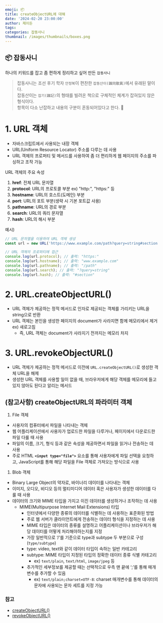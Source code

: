```yaml
---
emoji: 📦
title: createObjectURL에 대해
date: '2024-02-20 23:00:00'
author: 제이든
tags:
categories: 잡동사니
thumbnail: /images/thumbnails/boxes.png
---
```


## 📦 잡동사니

하나의 키워드를 잡고 좀 편하게 정리하고 싶어 만든 `잡동사니`<br/>

> 잡동사니는 조선 후기 학자 `안정복`이 편찬한 `잡동산이(雜同散異)`에서 유래된 말이다.<br/>
> 잡동산이는 `잡기(雜記)`의 형태를 빌려온 책으로 구체적인 체계가 잡혀있지 않은 형식이다.<br/>
> 항목이 다소 난잡하고 내용의 구분이 혼동되어있다고 한다. 🤣

# 1. URL 객체

- 자바스크립트에서 사용되는 내장 객체
- URL(Uniform Resource Locator) 주소를 다루는 데 사용
- URL 객체의 프로퍼티 및 메서드를 사용하여 좀 더 편리하게 웹 페이지의 주소를 파싱하고 조작 가능

URL 객체의 주요 속성

1. **href**: 전체 URL 문자열
2. **protocol**: URL의 프로토콜 부분 ex) "http:", "https:" 등
3. **hostname**: URL의 호스트(도메인) 부분
4. **port**: URL의 포트 부분(생략 시 기본 포트값 사용)
5. **pathname**: URL의 경로 부분
6. **search**: URL의 쿼리 문자열
7. **hash**: URL의 해시 부분

예시)

```jsx
// URL 문자열을 이용하여 URL 객체 생성
const url = new URL('https://www.example.com/path?query=string#section');

// URL 객체의 프로퍼티에 접근
console.log(url.protocol); // 출력: "https:"
console.log(url.hostname); // 출력: "www.example.com"
console.log(url.pathname); // 출력: "/path"
console.log(url.search); // 출력: "?query=string"
console.log(url.hash); // 출력: "#section"
```

# 2. URL.createObjectURL()

- URL 객체가 제공하는 정적 메서드로 인자로 제공되는 객체를 가리키는 URL을 string으로 반환
- URL 객체는 본인을 생성한 페이지의 document가 사라지면 함께 메모리에서 제거 ex) 새로고침
  - 즉, URL 객체는 document가 사라지기 전까지는 메모리 차지

# 3. URL.revokeObjectURL()

- URL 객체가 제공하는 정적 메서드로 이전에 `URL.createObjectURL()`로 생성한 객체 URL을 해제
- 생성한 URL 객체를 사용할 일이 없을 때, 브라우저에게 해당 객체를 메모리에 들고 있지 않아도 된다고 알리는 메서드

## (참고사항) createObjectURL의 파라미터 객체

1. File 객체

- 사용자의 컴퓨터에서 파일을 나타내는 객체
- 웹 어플리케이션에서 사용자가 업로드한 파일을 다루거나, 페이지에서 다운로드한 파일 다룰 때 사용
- 파일의 이름, 크기, 형식 등과 같은 속성을 제공하면서 파일을 읽거나 전송하는 데 사용
- 주로 HTML **`<input type="file">`** 요소를 통해 사용자에게 파일 선택을 요청하고, JavaScript를 통해 해당 파일을 File 객체로 가져오는 방식으로 사용

1. Blob 객체

- Binary Large Object의 약자로, 바이너리 데이터를 나타내는 객체
- 이미지, 오디오, 비디오 등의 멀티미디어 데이터 혹은 사용자가 생성한 데이터를 다룰 때 사용
- 데이터의 크기와 MIME 타입을 가지고 이진 데이터를 생성하거나 조작하는 데 사용
  - MIME(Multipurpose Internet Mail Extensions) 타입
    - 인터넷에서 다양한 종류의 데이터를 식별하는 데 사용하는 표준화된 방법
    - 주로 웹 서버가 클라이언트에게 전송하는 데이터 형식을 지정하는 데 사용
    - MIME 타입은 데이터의 종류를 설명하고 어플리케이션이나 브라우저가 해당 데이터를 어떻게 처리해야하는지를 지정
    - 가장 일반적으로 ‘/’를 기준으로 type과 subtype 두 부분으로 구성(`type/subtype`)
    - type: video, text와 같이 데이터 타입이 속하는 일반 카테고리
    - subtype: MIME 타입이 지정된 타입의 정확한 데이터 종류 식별 카테고리
      - ex) `text/plain`, `text/html`, `image/jpeg` 등
    - 추가적인 세부정보를 제공할 때는 선택적으로 우측 맨 끝에 ‘;’를 통해 매개변수를 추가할 수 있음
      - ex) `text/plain;charset=UTF-8`: charset 매개변수를 통해 데이터의 문자에 사용되는 문자 세트를 지정 가능

### 참고

- [createObjectURL()](https://developer.mozilla.org/en-US/docs/Web/API/URL/createObjectURL_static)
- [revokeObjectURL()](https://developer.mozilla.org/en-US/docs/Web/API/URL/revokeObjectURL_static)
